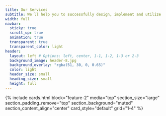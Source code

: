 ```yaml
---
title: Our Services
subtitle: We'll help you to successfully design, implement and utilize cloud services.
width: full
navbar:
  sticky: true
  scroll_up: true
  animation: true
  transparent: true
  transparent_color: light
header:
  layout: left # Options: left, center, 1-1, 1-2, 1-3 or 2-3
  background_image: header-8.jpg
  background_overlay: "rgba(51, 30, 0, 0.65)"
  color: light
  header_size: small
  heading_size: small
  height: full
---
```



{% include cards.html 
  block="feature-2" 
  media="top" 
  section_size="large"
  section_padding_remove="top"
  section_background="muted"
  section_content_align="center"
  card_style="default"
  grid="1-4"
%}